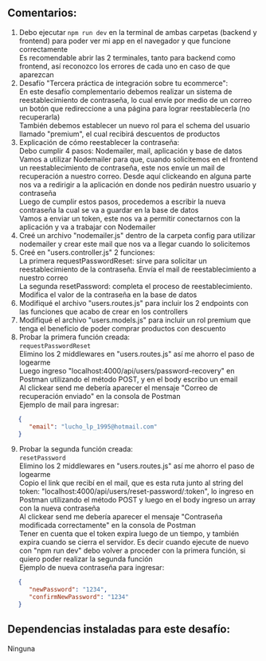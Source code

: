 ## Comentarios:

1. Debo ejecutar `npm run dev` en la terminal de ambas carpetas (backend y frontend) para poder ver mi app en el navegador y que funcione correctamente <br>
   Es recomendable abrir las 2 terminales, tanto para backend como frontend, así reconozco los errores de cada uno en caso de que aparezcan
2. Desafío "Tercera práctica de integración sobre tu ecommerce": <br>
   En este desafío complementario debemos realizar un sistema de reestablecimiento de contraseña, lo cual envíe por medio de un correo un botón que redireccione a una página para lograr reestablecerla (no recuperarla) <br>
   También debemos establecer un nuevo rol para el schema del usuario llamado "premium", el cual recibirá descuentos de productos
3. Explicación de cómo reestablecer la contraseña: <br>
   Debo cumplir 4 pasos: Nodemailer, mail, aplicación y base de datos <br>
   Vamos a utilizar Nodemailer para que, cuando solicitemos en el frontend un reestablecimiento de contraseña, este nos envíe un mail de recuperación a nuestro correo. Desde aquí clickeando en alguna parte nos va a redirigir a la aplicación en donde nos pedirán nuestro usuario y contraseña <br>
   Luego de cumplir estos pasos, procedemos a escribir la nueva contraseña la cual se va a guardar en la base de datos <br>
   Vamos a enviar un token, este nos va a permitir conectarnos con la aplicación y va a trabajar con Nodemailer
4. Creé un archivo "nodemailer.js" dentro de la carpeta config para utilizar nodemailer y crear este mail que nos va a llegar cuando lo solicitemos
5. Creé en "users.controller.js" 2 funciones: <br>
   La primera requestPasswordReset: sirve para solicitar un reestablecimiento de la contraseña. Envía el mail de reestablecimiento a nuestro correo <br>
   La segunda resetPassword: completa el proceso de reestablecimiento. Modifica el valor de la contraseña en la base de datos
6. Modifiqué el archivo "users.routes.js" para incluir los 2 endpoints con las funciones que acabo de crear en los controllers
7. Modifiqué el archivo "users.models.js" para incluir un rol premium que tenga el beneficio de poder comprar productos con descuento
8. Probar la primera función creada: <br>
   `requestPasswordReset` <br>
   Elimino los 2 middlewares en "users.routes.js" así me ahorro el paso de logearme <br>
   Luego ingreso "localhost:4000/api/users/password-recovery" en Postman utilizando el método POST, y en el body escribo un email <br>
   Al clickear send me debería aparecer el mensaje "Correo de recuperación enviado" en la consola de Postman <br>
   Ejemplo de mail para ingresar:

```json
   {
      "email": "lucho_lp_1995@hotmail.com"
   }
```

9. Probar la segunda función creada: <br>
   `resetPassword` <br>
   Elimino los 2 middlewares en "users.routes.js" así me ahorro el paso de logearme <br>
   Copio el link que recibí en el mail, que es esta ruta junto al string del token: "localhost:4000/api/users/reset-password/:token", lo ingreso en Postman utilizando el método POST y luego en el body ingreso un array con la nueva contraseña <br>
   Al clickear send me debería aparecer el mensaje "Contraseña modificada correctamente" en la consola de Postman <br>
   Tener en cuenta que el token expira luego de un tiempo, y también expira cuando se cierra el servidor. Es decir cuando ejecute de nuevo con "npm run dev" debo volver a proceder con la primera función, si quiero poder realizar la segunda función <br>
   Ejemplo de nueva contraseña para ingresar:

```json
   {
      "newPassword": "1234",
      "confirmNewPassword": "1234"
   }
```



## Dependencias instaladas para este desafío:

Ninguna